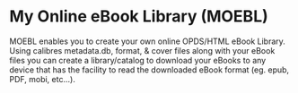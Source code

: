   My Online eBook Library (MOEBL)
===================================

MOEBL enables you to create your own online OPDS/HTML eBook Library.
Using calibres metadata.db, format, & cover files along with your eBook files you can
create a library/catalog to download your eBooks to any device that has the facility
to read the downloaded eBook format (eg. epub, PDF, mobi, etc...).